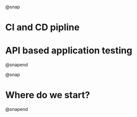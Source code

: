 @snap

# CI and CD pipline
# API based application testing

@snapend

@snap
# Where do we start? 
@snapend
